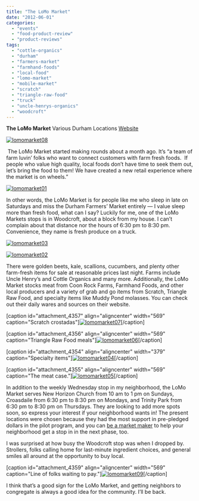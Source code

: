 ```yaml
---
title: "The LoMo Market"
date: "2012-06-01"
categories: 
  - "events"
  - "food-product-review"
  - "product-reviews"
tags: 
  - "cottle-organics"
  - "durham"
  - "farmers-market"
  - "farmhand-foods"
  - "local-food"
  - "lomo-market"
  - "mobile-market"
  - "scratch"
  - "triangle-raw-food"
  - "truck"
  - "uncle-henrys-organics"
  - "woodcroft"
---
```


**The LoMo Market** Various Durham Locations [Website](http://lomomarket.com/)

[![](http://www.rebeccagomezfarrell.com/wp-content/uploads/2012/05/lomomarket08.jpg "lomomarket08")](http://www.rebeccagomezfarrell.com/wp-content/uploads/2012/05/lomomarket08.jpg)

 The LoMo Market started making rounds about a month ago. It’s “a team of farm luvin’ folks who want to connect customers with farm fresh foods.  If people who value high quality, local foods don’t have time to seek them out, let’s bring the food to them! We have created a new retail experience where the market is on wheels.”

[![](http://www.rebeccagomezfarrell.com/wp-content/uploads/2012/05/lomomarket01.jpg "lomomarket01")](http://www.rebeccagomezfarrell.com/wp-content/uploads/2012/05/lomomarket01.jpg)

In other words, the LoMo Market is for people like me who sleep in late on Saturdays and miss the Durham Farmers’ Market entirely — I value sleep more than fresh food, what can I say? Luckily for me, one of the LoMo Markets stops is in Woodcroft, about a block from my house. I can’t complain about that distance nor the hours of 6:30 pm to 8:30 pm. Convenience, they name is fresh produce on a truck.

[![](http://www.rebeccagomezfarrell.com/wp-content/uploads/2012/05/lomomarket03.jpg "lomomarket03")](http://www.rebeccagomezfarrell.com/wp-content/uploads/2012/05/lomomarket03.jpg)

[![](http://www.rebeccagomezfarrell.com/wp-content/uploads/2012/05/lomomarket02.jpg "lomomarket02")](http://www.rebeccagomezfarrell.com/wp-content/uploads/2012/05/lomomarket02.jpg)

There were golden beets, kale, scallions, cucumbers, and plenty other farm-fresh items for sale at reasonable prices last night. Farms include Uncle Henry’s and Cottle Organics and many more. Additionally, the LoMo Market stocks meat from Coon Rock Farms, Farmhand Foods, and other local producers and a variety of grab and go items from Scratch, Triangle Raw Food, and specialty items like Muddy Pond molasses. You can check out their daily wares and sources on their website.

\[caption id="attachment\_4357" align="aligncenter" width="569" caption="Scratch crostadas"\][![](http://www.rebeccagomezfarrell.com/wp-content/uploads/2012/05/lomomarket07.jpg "lomomarket07")](http://www.rebeccagomezfarrell.com/wp-content/uploads/2012/05/lomomarket07.jpg)\[/caption\]

\[caption id="attachment\_4356" align="aligncenter" width="569" caption="Triangle Raw Food meals"\][![](http://www.rebeccagomezfarrell.com/wp-content/uploads/2012/05/lomomarket06.jpg "lomomarket06")](http://www.rebeccagomezfarrell.com/wp-content/uploads/2012/05/lomomarket06.jpg)\[/caption\]

\[caption id="attachment\_4354" align="aligncenter" width="379" caption="Specialty items"\][![](http://www.rebeccagomezfarrell.com/wp-content/uploads/2012/05/lomomarket04.jpg "lomomarket04")](http://www.rebeccagomezfarrell.com/wp-content/uploads/2012/05/lomomarket04.jpg)\[/caption\]

\[caption id="attachment\_4355" align="aligncenter" width="569" caption="The meat case."\][![](http://www.rebeccagomezfarrell.com/wp-content/uploads/2012/05/lomomarket05.jpg "lomomarket05")](http://www.rebeccagomezfarrell.com/wp-content/uploads/2012/05/lomomarket05.jpg)\[/caption\]

In addition to the weekly Wednesday stop in my neighborhood, the LoMo Market serves New Horizon Church from 10 am to 1 pm on Sundays, Croasdaile from 6:30 pm to 8:30 pm on Mondays, and Trinity Park from 6:30 pm to 8:30 pm on Thursdays. They are looking to add more spots soon, so express your interest if your neighborhood wants in! The present locations were chosen because they had the most support in pre-pledged dollars in the pilot program, and you can [be a market maker](http://lomomarket.com/get-involved/be-a-market-maker/) to help your neighborhood get a stop in in the next phase, too.

I was surprised at how busy the Woodcroft stop was when I dropped by. Strollers, folks calling home for last-minute ingredient choices, and general smiles all around at the opportunity to buy local.

\[caption id="attachment\_4359" align="aligncenter" width="569" caption="Line of folks waiting to pay."\][![](http://www.rebeccagomezfarrell.com/wp-content/uploads/2012/05/lomomarket09.jpg "lomomarket09")](http://www.rebeccagomezfarrell.com/wp-content/uploads/2012/05/lomomarket09.jpg)\[/caption\]

I think that’s a good sign for the LoMo Market, and getting neighbors to congregate is always a good idea for the community. I’ll be back.
